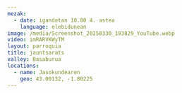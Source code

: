 ```yaml
---
mezak:
  - date: igandetan 10.00 4. astea
    language: elebidunean
image: /media/Screenshot_20250330_193829_YouTube.webp
video: imRARVKWyTM
layout: parroquia
title: jauntsarats
valley: Basaburua
locations:
  - name: Jasokundearen
    geo: 43.00132, -1.80225
---
```

